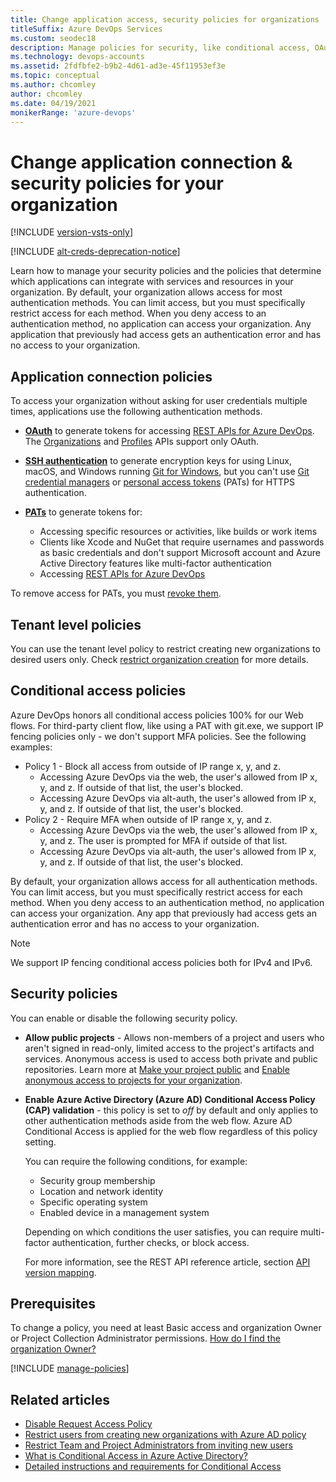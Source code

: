 ```yaml
---
title: Change application access, security policies for organizations
titleSuffix: Azure DevOps Services
ms.custom: seodec18
description: Manage policies for security, like conditional access, OAuth, SSH, and personal access tokens (PATs), so you don't have to enter user credentials many times.
ms.technology: devops-accounts
ms.assetid: 2fdfbfe2-b9b2-4d61-ad3e-45f11953ef3e
ms.topic: conceptual
ms.author: chcomley
author: chcomley
ms.date: 04/19/2021
monikerRange: 'azure-devops'
---
```


# Change application connection & security policies for your organization

[!INCLUDE [version-vsts-only](../../includes/version-vsts-only.md)]

[!INCLUDE [alt-creds-deprecation-notice](../../includes/alt-creds-deprecation-notice.md)]

Learn how to manage your security policies and the policies that determine which applications can integrate with services and resources in your organization. By default, your organization allows access for most authentication methods.
You can limit access, but you must specifically restrict access for each method.
When you deny access to an authentication method, no application can access your organization. Any application that previously had access gets an authentication error and has no access to your organization.

## Application connection policies

To access your organization without asking for user credentials multiple times, applications use the following authentication methods.

* [**OAuth**](../../integrate/get-started/authentication/oauth.md) to generate tokens for accessing [REST APIs for Azure DevOps](/rest/api/azure/devops/). The [Organizations](/rest/api/azure/devops/account) and [Profiles](/rest/api/azure/devops/profile/) APIs support only OAuth.

* [**SSH authentication**](../../repos/git/use-ssh-keys-to-authenticate.md) to generate encryption keys for using Linux, macOS, and Windows running [Git for Windows](https://www.git-scm.com/download/win), but you can't use [Git credential managers](../../repos/git/set-up-credential-managers.md) or [personal access tokens](use-personal-access-tokens-to-authenticate.md) (PATs) for HTTPS authentication.
 
* [**PATs**](use-personal-access-tokens-to-authenticate.md) to generate tokens for:

   * Accessing specific resources or activities, like builds or work items
   * Clients like Xcode and NuGet that require usernames and passwords as basic credentials and don't support Microsoft account and Azure Active Directory features like multi-factor authentication
   * Accessing [REST APIs for Azure DevOps](/rest/api/azure/devops/)

To remove access for PATs, you must [revoke them](use-personal-access-tokens-to-authenticate.md).

## Tenant level policies

You can use the tenant level policy to restrict creating new organizations to desired users only. Check [restrict organization creation](azure-ad-tenant-policy-restrict-org-creation.md) for more details.

## Conditional access policies 

Azure DevOps honors all conditional access policies 100% for our Web flows. For third-party client flow, like using a PAT with git.exe, we support IP fencing policies only - we don't support MFA policies. See the following examples:
- Policy 1 - Block all access from outside of IP range x, y, and z.
    * Accessing Azure DevOps via the web, the user's allowed from IP x, y, and z. If outside of that list, the user's blocked.
    * Accessing Azure DevOps via alt-auth, the user's allowed from IP x, y, and z. If outside of that list, the user's blocked.
- Policy 2 - Require MFA when outside of IP range x, y, and z.
    * Accessing Azure DevOps via the web, the user's allowed from IP x, y, and z. The user is prompted for MFA if outside of that list.
    * Accessing Azure DevOps via alt-auth, the user's allowed from IP x, y, and z. If outside of that list, the user's blocked.

By default, your organization allows access for all authentication methods.
You can limit access, but you must specifically restrict access for each method.
When you deny access to an authentication method, no application can access your organization. Any app that previously had access gets an authentication error and has no access to your organization.

> [!NOTE]
> We support IP fencing conditional access policies both for IPv4 and IPv6.

## Security policies

You can enable or disable the following security policy.

- **Allow public projects** - Allows non-members of a project and users who aren't signed in read-only, limited access to the project's artifacts and services. Anonymous access is used to access both private and public repositories. Learn more at [Make your project public](../public/make-project-public.md) and [Enable anonymous access to projects for your organization](../public/create-public-project.md#enable-anonymous-access-to-projects-for-your-organization).
- **Enable Azure Active Directory (Azure AD) Conditional Access Policy (CAP) validation** - this policy is set to *off* by default and only applies to other authentication methods aside from the web flow. Azure AD Conditional Access is applied for the web flow regardless of this policy setting.

   You can require the following conditions, for example:	
    - Security group membership	
    - Location and network identity	
    - Specific operating system	
    - Enabled device in a management system	

   Depending on which conditions the user satisfies, you can require multi-factor authentication, further checks, or block access.	

   For more information, see the REST API reference article, section [API version mapping](/rest/api/azure/devops/?view=azure-devops-server-rest-5.0&preserve-view=true).

## Prerequisites

To change a policy, you need at least Basic access and organization Owner or Project Collection Administrator permissions.
[How do I find the organization Owner?](../security/lookup-organization-owner-admin.md)

[!INCLUDE [manage-policies](../../includes/manage-policies.md)]


## Related articles

- [Disable Request Access Policy](disable-request-access-policy.md)
- [Restrict users from creating new organizations with Azure AD policy](azure-ad-tenant-policy-restrict-org-creation.md)
- [Restrict Team and Project Administrators from inviting new users](../security/restrict-invitations.md)
- [What is Conditional Access in Azure Active Directory?](/azure/active-directory/active-directory-conditional-access)
- [Detailed instructions and requirements for Conditional Access](/azure/active-directory/active-directory-conditional-access-azuread-connected-apps)
